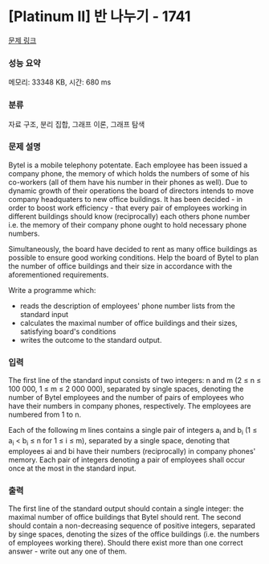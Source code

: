 # [Platinum II] 반 나누기 - 1741 

[문제 링크](https://www.acmicpc.net/problem/1741) 

### 성능 요약

메모리: 33348 KB, 시간: 680 ms

### 분류

자료 구조, 분리 집합, 그래프 이론, 그래프 탐색

### 문제 설명

<p>Bytel is a mobile telephony potentate. Each employee has been issued a company phone, the memory of which holds the numbers of some of his co-workers (all of them have his number in their phones as well). Due to dynamic growth of their operations the board of directors intends to move company headquaters to new office buildings. It has been decided - in order to boost work efficiency - that every pair of employees working in different buildings should know (reciprocally) each others phone number i.e. the memory of their company phone ought to hold necessary phone numbers.</p>

<p>Simultaneously, the board have decided to rent as many office buildings as possible to ensure good working conditions. Help the board of Bytel to plan the number of office buildings and their size in accordance with the aforementioned requirements.</p>

<p>Write a programme which:</p>

<ul>
	<li>reads the description of employees' phone number lists from the standard input</li>
	<li>calculates the maximal number of office buildings and their sizes, satisfying board's conditions</li>
	<li>writes the outcome to the standard output.</li>
</ul>

### 입력 

 <p>The first line of the standard input consists of two integers: n and m (2 ≤ n ≤ 100 000, 1 ≤ m ≤ 2 000 000), separated by single spaces, denoting the number of Bytel employees and the number of pairs of employees who have their numbers in company phones, respectively. The employees are numbered from 1 to n.</p>

<p>Each of the following m lines contains a single pair of integers a<sub>i</sub> and b<sub>i</sub> (1 ≤ a<sub>i</sub> < b<sub>i</sub> ≤ n for 1 ≤ i ≤ m), separated by a single space, denoting that employees ai and bi have their numbers (reciprocally) in company phones' memory. Each pair of integers denoting a pair of employees shall occur once at the most in the standard input.</p>

### 출력 

 <p>The first line of the standard output should contain a single integer: the maximal number of office buildings that Bytel should rent. The second should contain a non-decreasing sequence of positive integers, separated by singe spaces, denoting the sizes of the office buildings (i.e. the numbers of employees working there). Should there exist more than one correct answer - write out any one of them.</p>

